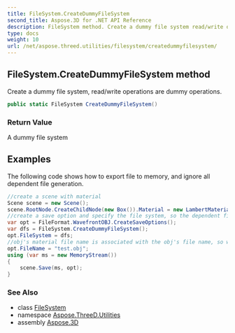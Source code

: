 ```yaml
---
title: FileSystem.CreateDummyFileSystem
second_title: Aspose.3D for .NET API Reference
description: FileSystem method. Create a dummy file system read/write operations are dummy operations
type: docs
weight: 10
url: /net/aspose.threed.utilities/filesystem/createdummyfilesystem/
---
```

## FileSystem.CreateDummyFileSystem method

Create a dummy file system, read/write operations are dummy operations.

```csharp
public static FileSystem CreateDummyFileSystem()
```

### Return Value

A dummy file system

## Examples

The following code shows how to export file to memory, and ignore all dependent file generation.

```csharp
//create a scene with material
Scene scene = new Scene();
scene.RootNode.CreateChildNode(new Box()).Material = new LambertMaterial();
//create a save option and specify the file system, so the dependent file will be written to memory
var opt = FileFormat.WavefrontOBJ.CreateSaveOptions();
var dfs = FileSystem.CreateDummyFileSystem();
opt.FileSystem = dfs;
//obj's material file name is associated with the obj's file name, so we need a explicit name.
opt.FileName = "test.obj";
using (var ms = new MemoryStream())
{
    scene.Save(ms, opt);
}
```

### See Also

* class [FileSystem](../)
* namespace [Aspose.ThreeD.Utilities](../../filesystem/)
* assembly [Aspose.3D](../../../)


